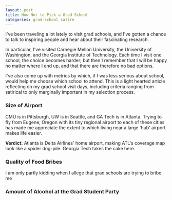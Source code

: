 ```yaml
---
layout: post
title: How Not to Pick a Grad School
categories: grad-school satire
---
```


I've been traveling a lot lately to visit grad schools, and I've gotten a chance to talk to inspiring people and hear about their fascinating research.

In particular, I've visited Carnegie Mellon University, the University of Washington, and the Georgia Institute of Technology. Each time I visit one school, the choice becomes harder; but then I remember that I will be happy no matter where I end up, and that there are therefore no bad options.  

I've also come up with metrics by which, if I was less serious about school, would help me choose which school to attend. This is a light hearted article reflecting on my grad school visit days, including criteria ranging from satirical to only marginally important in my selection process.

### Size of Airport
CMU is in Pittsburgh, UW is in Seattle, and GA Tech is in Atlanta. Trying to fly from Eugene, Oregon with its tiny regional airport to each of these cities has made me appreciate the extent to which living near a large 'hub' airport makes life easier.

**Verdict:** Atlanta is Delta Airlines' home airport, making ATL's coverage map look like a spider dog-pile. Georgia Tech takes the cake here.

### Quality of Food Bribes
I am only partly kidding when I allege that grad schools are trying to bribe me 

### Amount of Alcohol at the Grad Student Party
